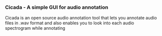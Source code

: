 ### Cicada - A simple GUI for audio annotation
Cicada is an open source audio annotation tool that lets you annotate audio files in .wav format and also enables you to look into each audio spectrogram while annotating 

